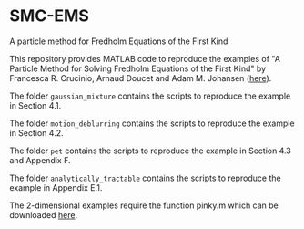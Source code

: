 # SMC-EMS

A particle method for Fredholm Equations of the First Kind

This repository provides MATLAB code to reproduce the examples of "A Particle Method for Solving Fredholm Equations of the First Kind" by Francesca R. Crucinio, Arnaud Doucet and Adam M. Johansen ([here](https://arxiv.org/abs/2009.09974)).

The folder `gaussian_mixture` contains the scripts to reproduce the example in Section 4.1.

The folder `motion_deblurring` contains the scripts to reproduce the example in Section 4.2.

The folder `pet` contains the scripts to reproduce the example in Section 4.3 and Appendix F.

The folder `analytically_tractable` contains the scripts to reproduce the example in Appendix E.1.

The 2-dimensional examples require the function pinky.m which can be downloaded [here](https://uk.mathworks.com/matlabcentral/fileexchange/35797-generate-random-numbers-from-a-2d-discrete-distribution).
